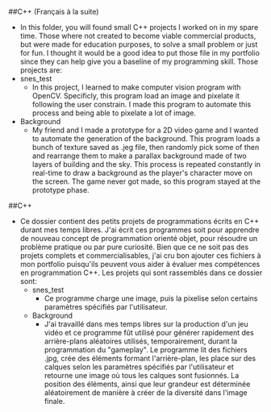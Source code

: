 
##C++ (Français à la suite)
* In this folder, you will found small C++ projects I worked on in my spare time. Those where not created to become viable commercial products, but were made for education purposes, to solve a small problem or just for fun. I thought it would be a good idea to put those file in my portfolio since they can help give you a baseline of my programming skill. Those projects are:
* snes_test
  * In this project, I learned to make computer vision program with OpenCV. Specificly, this program load an image and pixelate it following the user constrain. I made this program to automate this process and being able to pixelate a lot of image.
* Background
  * My friend and I made a prototype for a 2D video game and I wanted to automate the generation of the background. This program loads a bunch of texture saved as .jeg file, then randomly pick some of then and rearrange them to make a parallax background made of two layers of building and the sky. This process is repeated constantly in real-time to draw a background as the player's character move on the screen. The game never got made, so this program stayed at the prototype phase.

##C++
* Ce dossier contient des petits projets de programmations écrits en C++ durant mes temps libres. J'ai écrit ces programmes soit pour apprendre de nouveau concept de programmation orienté objet, pour résoudre un problème pratique ou par
pure curiosité. Bien que ce ne soit pas des projets complets et commercialisables, j'ai cru bon ajouter ces fichiers à mon portfolio puisqu'ils peuvent vous aider à évaluer mes compétences en programmation C++. Les projets qui sont rassemblés dans ce dossier sont:
  * snes_test
    * Ce programme charge une image, puis la pixelise selon certains paramètres spécifiés par l'utilisateur.
  * Background
    * J'ai travaillé dans mes temps libres sur la production d'un jeu vidéo et ce programme fût utilisé pour générer rapidement des arrière-plans aléatoires utilisés, temporairement, durant la programmation du "gameplay". Le programme lit des fichiers .jpg, crée des éléments formant l'arrière-plan, les place sur des calques selon les paramètres spécifiés par l'utilisateur et retourne une image où tous les calques sont fusionnés. La position des éléments, ainsi que leur grandeur est déterminée aléatoirement de manière à créer de la diversité dans l'image finale.
